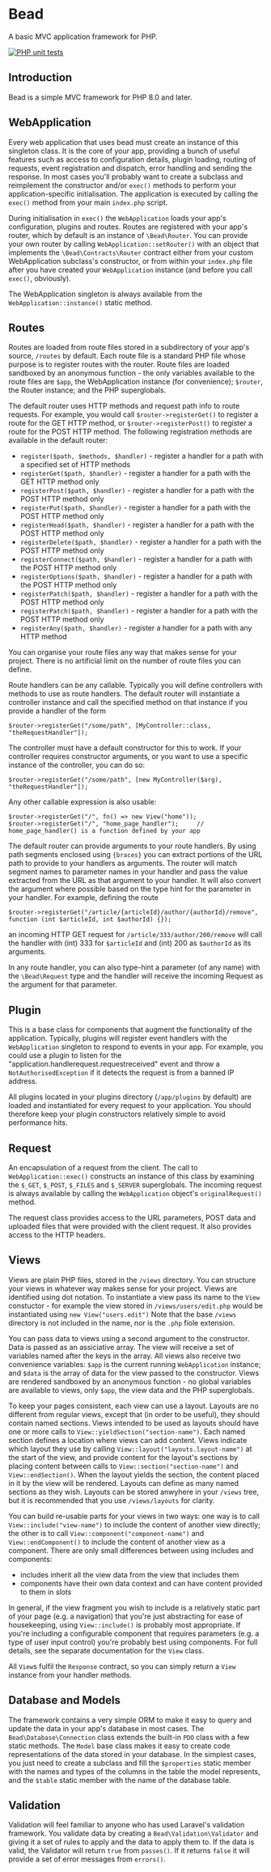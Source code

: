 # Bead

A basic MVC application framework for PHP.

[![PHP unit tests](https://github.com/darrenedale/bead-framework/actions/workflows/run-tests-php.yml/badge.svg)](https://github.com/darrenedale/bead-framework/actions/workflows/run-tests-php.yml)

## Introduction

Bead is a simple MVC framework for PHP 8.0 and later.

## WebApplication

Every web application that uses bead must create an instance of this singleton class. It is the core of your app,
providing a bunch of useful features such as access to configuration details, plugin loading, routing of requests,
event registration and dispatch, error handling and sending the response. In most cases you'll probably want to create a
subclass and reimplement the constructor and/or `exec()` methods to perform your application-specific initialisation.
The application is executed by calling the `exec()` method from your main `index.php` script.

During initialisation in `exec()` the `WebApplication` loads your app's configuration, plugins and routes. Routes are
registered with your app's router, which by default is an instance of `\Bead\Router`. You can provide your own router
by calling `WebApplication::setRouter()` with an object that implements the `\Bead\Contracts\Router` contract either 
from your custom WebApplication subclass's constructor, or from within your `index.php` file after you have created your
`WebApplication` instance (and before you call `exec()`, obviously).

The WebApplication singleton is always available from the `WebApplication::instance()` static method.

## Routes

Routes are loaded from route files stored in a subdirectory of your app's source, `/routes` by default. Each route
file is a standard PHP file whose purpose is to register routes with the router. Route files are loaded sandboxed by an
anonymous function - the only variables available to the route files are `$app`, the WebApplication instance (for
convenience); `$router`, the Router instance; and the PHP superglobals.

The default router uses HTTP methods and request path info to route requests. For example, you would call
`$router->registerGet()` to register a route for the GET HTTP method, or `$router->registerPost()` to register a route
for the POST HTTP method. The following registration methods are available in the default router:
- `register($path, $methods, $handler)` - register a handler for a path with a specified set of HTTP methods
- `registerGet($path, $handler)` - register a handler for a path with the GET HTTP method only
- `registerPost($path, $handler)` - register a handler for a path with the POST HTTP method only
- `registerPut($path, $handler)` - register a handler for a path with the POST HTTP method only
- `registerHead($path, $handler)` - register a handler for a path with the POST HTTP method only
- `registerDelete($path, $handler)` - register a handler for a path with the POST HTTP method only
- `registerConnect($path, $handler)` - register a handler for a path with the POST HTTP method only
- `registerOptions($path, $handler)` - register a handler for a path with the POST HTTP method only
- `registerPatch($path, $handler)` - register a handler for a path with the POST HTTP method only
- `registerPatch($path, $handler)` - register a handler for a path with the POST HTTP method only
- `registerAny($path, $handler)` - register a handler for a path with any HTTP method

You can organise your route files any way that makes sense for your project. There is no artificial limit on the number
of route files you can define.

Route handlers can be any callable. Typically you will define controllers with methods to use as route handlers. The 
default router will instantiate a controller instance and call the specified method on that instance if you provide a
handler of the form

    $router->registerGet("/some/path", [MyController::class, "theRequestHandler"]);

The controller must have a default constructor for this to work. If your controller requires constructor arguments, or
you want to use a specific instance of the controller, you can do so:

    $router->registerGet("/some/path", [new MyController($arg), "theRequestHandler"]);

Any other callable expression is also usable:

    $router->registerGet("/", fn() => new View("home"));
    $router->registerGet("/", "home_page_handler");     // home_page_handler() is a function defined by your app

The default router can provide arguments to your route handlers. By using path segments enclosed using `{braces}` you
can extract portions of the URL path to provide to your handlers as arguments. The router will match segment names to
parameter names in your handler and pass the value extracted from the URL as that argument to your handler. It will also
convert the argument where possible based on the type hint for the parameter in your handler. For example, defining
the route

    $router->registerGet("/article/{articleId}/author/{authorId}/remove", function (int $articleId, int $authorId) {});

an incoming HTTP GET request for `/article/333/author/200/remove` will call the handler with (int) 333 for `$articleId`
and (int) 200 as `$authorId` as its arguments.

In any route handler, you can also type-hint a parameter (of any name) with the `\Bead\Request` type and the handler
will receive the incoming Request as the argument for that parameter.

## Plugin

This is a base class for components that augment the functionality of the application. Typically, plugins will register
event handlers with the `WebApplication` singleton to respond to events in your app. For example, you could use a plugin
to listen for the "application.handlerequest.requestreceived" event and throw a `NotAuthorisedException` if it detects 
the request is from a banned IP address.

All plugins located in your plugins directory (`/app/plugins` by default) are loaded and instantiated for every request
to your application. You should therefore keep your plugin constructors relatively simple to avoid performance hits.

## Request

An encapsulation of a request from the client. The call to `WebApplication::exec()` constructs an instance of this class
by examining the `$_GET`, `$_POST`, `$_FILES` and `$_SERVER` superglobals. The incoming request is always available by
calling the `WebApplication` object's `originalRequest()` method.

The request class provides access to the URL parameters, POST data and uploaded files that were provided with the client
request. It also provides access to the HTTP headers.

## Views

Views are plain PHP files, stored in the `/views` directory. You can structure your views in whatever way makes sense
for your project. Views are identified using dot notation. To instantiate a view pass its name to the `View` constuctor -
for example the view stored in `/views/users/edit.php` would be instantiated using `new View("users.edit")` Note that
the base `/views` directory is not included in the name, nor is the `.php` fiole extension.

You can pass data to views using a second argument to the constructor. Data is passed as an assiciative array. The view
will receive a set of variables named after the keys in the array. All views also receive two convenience variables:
`$app` is the current running `WebApplication` instance; and `$data` is the array of data for the view passed to the
constructor. Views are rendered sandboxed by an anonymous function - no global variables are available to views, only
`$app`, the view data and the PHP superglobals.

To keep your pages consistent, each view can use a layout. Layouts are no different from regular views, except that (in
order to be useful), they should contain named sections. Views intended to be used as layouts should have one or more
calls to `View::yieldSection("section-name")`. Each named section defines a location where views can add content. Views
indicate which layout they use by calling `View::layout("layouts.layout-name")` at the start of the view, and provide
content for the layout's sections by placing content between calls to `View::section("section-name")` and
`View::endSection()`. When the layout yields the section, the content placed in it by the view will be rendered. Layouts
can define as many named sections as they wish. Layouts can be stored anwyhere in your `/views` tree, but it is
recommended that you use `/views/layouts` for clarity.

You can build re-usable parts for your views in two ways: one way is to call `View::include("view-name")` to include the
content of another view directly; the other is to call `View::component("component-name")` and `View::endComponent()` to 
include the content of another view as a component. There are only small differences between using includes and
components:

- includes inherit all the view data from the view that includes them
- components have their own data context and can have content provided to them in _slots_

In general, if the view fragment you wish to include is a relatively static part of your page (e.g. a navigation) that
you're just abstracting for ease of housekeeping, using `View::include()` is probably most appropriate. If you're
including a configurable component that requires parameters (e.g. a type of user input control) you're probably best using
components. For full details, see the separate documentation for the `View` class.

All `View`s fulfil the `Response` contract, so you can simply return a `View` instance from your handler methods.

## Database and Models

The framework contains a very simple ORM to make it easy to query and update the data in your app's database in most
cases. The `Bead\Database\Connection` class extends the built-in `PDO` class with a few static methods. The `Model`
base class makes it easy to create code representations of the data stored in your database. In the simplest cases, you
just need to create a subclass and fill the `$properties` static member with the names and types of the columns in the
table the model represents, and the `$table` static member with the name of the database table.

## Validation

Validation will feel familiar to anyone who has used Laravel's validation framework. You validate data by creating a
`Bead\Validation\Validator` and giving it a set of rules to apply and the data to apply them to. If the data is valid,
the Validator will return `true` from `passes()`. If it returns `false` it will provide a set of error messages from
`errors()`.
